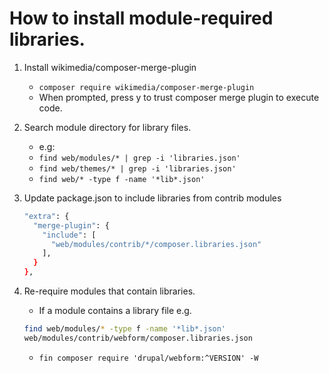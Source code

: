 # How to install module-required libraries.

1. Install wikimedia/composer-merge-plugin
   - `composer require wikimedia/composer-merge-plugin`
   - When prompted, press y to trust composer merge plugin to execute code.

2. Search module directory for library files.
   - e.g:
   - `find web/modules/* | grep -i 'libraries.json'`
   - `find web/themes/* | grep -i 'libraries.json'`
   - `find web/* -type f -name '*lib*.json'`

3. Update package.json to include libraries from contrib modules
   ```bash
   "extra": {
     "merge-plugin": {
       "include": [
         "web/modules/contrib/*/composer.libraries.json"
       ],
     }
   },
   ```

4. Re-require modules that contain libraries.
   - If a module contains a library file e.g.
   ```bash
   find web/modules/* -type f -name '*lib*.json'
   web/modules/contrib/webform/composer.libraries.json
   ```
   - `fin composer require 'drupal/webform:^VERSION' -W`
